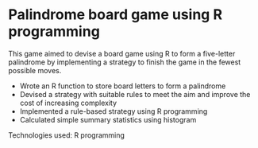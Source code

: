 # Palindrome board game using R programming

This game aimed to devise a board game using R to form a five-letter palindrome by implementing a strategy to finish the game in the fewest possible moves.

- Wrote an R function to store board letters to form a palindrome
- Devised a strategy with suitable rules to meet the aim and improve the cost of increasing complexity
- Implemented a rule-based strategy using R programming
- Calculated simple summary statistics using histogram

Technologies used: R programming
